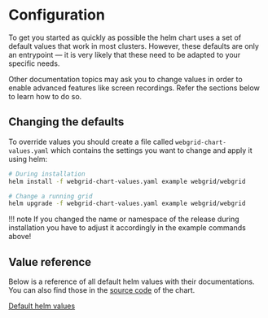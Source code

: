 # Configuration

To get you started as quickly as possible the helm chart uses a set of default values that work in most clusters. However, these defaults are only an entrypoint — it is very likely that these need to be adapted to your specific needs.

Other documentation topics may ask you to change values in order to enable advanced features like screen recordings. Refer the sections below to learn how to do so.

## Changing the defaults

To override values you should create a file called `webgrid-chart-values.yaml` which contains the settings you want to change and apply it using helm:

```bash
# During installation
helm install -f webgrid-chart-values.yaml example webgrid/webgrid

# Change a running grid
helm upgrade -f webgrid-chart-values.yaml example webgrid/webgrid
```

!!! note
    If you changed the name or namespace of the release during installation you have to adjust it accordingly in the example commands above!

## Value reference

Below is a reference of all default helm values with their documentations. You can also find those in the [source code](https://github.com/TilBlechschmidt/WebGrid/blob/main/distribution/kubernetes/chart/values.yaml) of the chart.

<!--codeinclude-->
[Default helm values](../../distribution/kubernetes/demo/charts/webgrid/values.yaml)
<!--/codeinclude-->
